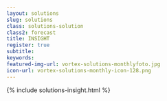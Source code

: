 ```yaml
---
layout: solutions
slug: solutions
class: solutions-solution
class2: forecast
title: INSIGHT 
register: true
subtitle:
keywords:
featured-img-url: vortex-solutions-monthlyfoto.jpg
icon-url: vortex-solutions-monthly-icon-128.png
---
```


{% include solutions-insight.html %}